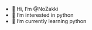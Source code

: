 - 👋 Hi, I’m @NoZakki
- 👀 I’m interested in python
- 🌱 I’m currently learning python

<!---
NoZakki/NoZakki is a ✨ special ✨ repository because its `README.md` (this file) appears on your GitHub profile.
You can click the Preview link to take a look at your changes.
--->
